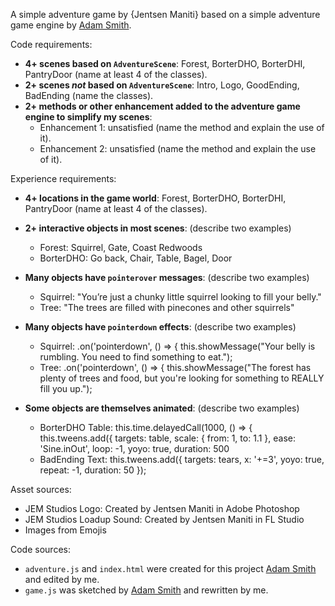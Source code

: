 A simple adventure game by {Jentsen Maniti} based on a simple adventure game engine by [Adam Smith](https://github.com/rndmcnlly).

Code requirements:
- **4+ scenes based on `AdventureScene`**: Forest, BorterDHO, BorterDHI, PantryDoor (name at least 4 of the classes).
- **2+ scenes *not* based on `AdventureScene`**: Intro, Logo, GoodEnding, BadEnding (name the classes).
- **2+ methods or other enhancement added to the adventure game engine to simplify my scenes**:
    - Enhancement 1: unsatisfied (name the method and explain the use of it).
    - Enhancement 2: unsatisfied (name the method and explain the use of it).

Experience requirements:
- **4+ locations in the game world**: Forest, BorterDHO, BorterDHI, PantryDoor (name at least 4 of the classes).
- **2+ interactive objects in most scenes**:  (describe two examples)
    - Forest: Squirrel, Gate, Coast Redwoods
    - BorterDHO: Go back, Chair, Table, Bagel, Door
- **Many objects have `pointerover` messages**: (describe two examples)
    - Squirrel: "You’re just a chunky little squirrel looking to fill your belly."
    - Tree:  "The trees are filled with pinecones and other squirrels"
- **Many objects have `pointerdown` effects**: (describe two examples)
    - Squirrel: 
            .on('pointerdown', () => {
                this.showMessage("Your belly is rumbling. You need to find something to eat.");
    - Tree:
            .on('pointerdown', () => {
                this.showMessage("The forest has plenty of trees and food, but you're looking for something to REALLY fill you up.");

- **Some objects are themselves animated**: (describe two examples)
    - BorterDHO Table:
        this.time.delayedCall(1000, () => {
        this.tweens.add({
            targets: table,
            scale: { from: 1, to: 1.1 },
            ease: 'Sine.inOut',
            loop: -1,
            yoyo: true,
            duration: 500
    - BadEnding Text:
            this.tweens.add({
            targets: tears,
            x: '+=3',
            yoyo: true,
            repeat: -1,
            duration: 50
        });

Asset sources:
- JEM Studios Logo: Created by Jentsen Maniti in Adobe Photoshop
- JEM Studios Loadup Sound: Created by Jentsen Maniti in FL Studio
- Images from Emojis

Code sources:
- `adventure.js` and `index.html` were created for this project [Adam Smith](https://github.com/rndmcnlly) and edited by me.
- `game.js` was sketched by [Adam Smith](https://github.com/rndmcnlly) and rewritten by me.